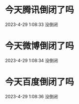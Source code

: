 # 今天腾讯倒闭了吗

2023-4-29 1:08:33 没倒闭

# 今天微博倒闭了吗

2023-4-29 1:08:34 没倒闭

# 今天百度倒闭了吗

2023-4-29 1:08:36 没倒闭

